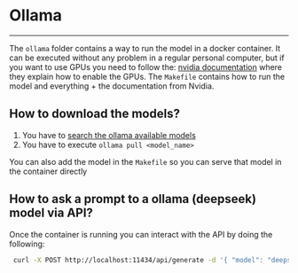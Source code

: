 # Ollama
---------------------------------------------------------------------------------------------------------------------
The `ollama` folder contains a way to run the model in a docker container. It can be executed without any problem in a
regular personal computer, but if you want to use GPUs you need to follow the:
[nvidia
documentation](https://docs.nvidia.com/datacenter/cloud-native/container-toolkit/latest/install-guide.html#installation)
where they explain how to enable the GPUs. The `Makefile` contains how to run the model and everything + the
documentation from Nvidia.

## How to download the models?

1. You have to [search the ollama available models](https://ollama.com/search)
2. You have to execute `ollama pull <model_name>`

You can also add the model in the `Makefile` so you can serve that model in the container directly


## How to ask a prompt to a ollama (deepseek) model via API?

Once the container is running you can interact with the API by doing the following:

```bash
 curl -X POST http://localhost:11434/api/generate -d '{ "model": "deepseek-r1:1.5b", "prompt": "what is the capital of france?", "stream": false }'
```

